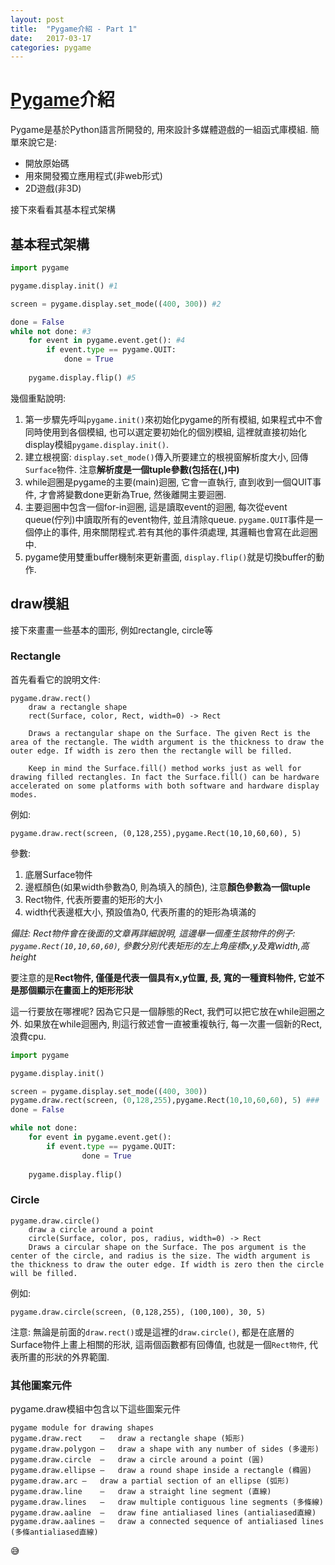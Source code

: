 ```yaml
---
layout: post
title:  "Pygame介紹 - Part 1"
date:   2017-03-17
categories: pygame
---
```

# [Pygame](http://www.pygame.org/)介紹
Pygame是基於Python語言所開發的, 用來設計多媒體遊戲的一組函式庫模組. 簡單來說它是:
- 開放原始碼
- 用來開發獨立應用程式(非web形式)
- 2D遊戲(非3D)

接下來看看其基本程式架構

## 基本程式架構

```python
import pygame

pygame.display.init() #1

screen = pygame.display.set_mode((400, 300)) #2

done = False
while not done: #3
    for event in pygame.event.get(): #4
        if event.type == pygame.QUIT:
            done = True
        
    pygame.display.flip() #5
```

幾個重點說明:

1. 第一步驟先呼叫`pygame.init()`來初始化pygame的所有模組, 如果程式中不會同時使用到各個模組, 也可以選定要初始化的個別模組, 這裡就直接初始化display模組`pygame.display.init()`.
1. 建立根視窗: `display.set_mode()`傳入所要建立的根視窗解析度大小, 回傳`Surface`物件. 注意**解析度是一個tuple參數(包括在(,)中)**
1. while迴圈是pygame的主要(main)迴圈, 它會一直執行, 直到收到一個QUIT事件, 才會將變數done更新為True, 然後離開主要迴圈.
1. 主要迴圈中包含一個for-in迴圈, 這是讀取event的迴圈, 每次從event queue(佇列)中讀取所有的event物件, 並且清除queue. `pygame.QUIT`事件是一個停止的事件, 用來關閉程式.若有其他的事件須處理, 其邏輯也會寫在此迴圈中.
1. pygame使用雙重buffer機制來更新畫面, `display.flip()`就是切換buffer的動作.

## draw模組
接下來畫畫一些基本的圖形, 例如rectangle, circle等
### Rectangle
首先看看它的說明文件:
```
pygame.draw.rect()
    draw a rectangle shape
    rect(Surface, color, Rect, width=0) -> Rect

    Draws a rectangular shape on the Surface. The given Rect is the area of the rectangle. The width argument is the thickness to draw the outer edge. If width is zero then the rectangle will be filled.

    Keep in mind the Surface.fill() method works just as well for drawing filled rectangles. In fact the Surface.fill() can be hardware accelerated on some platforms with both software and hardware display modes.
```
例如:
```
pygame.draw.rect(screen, (0,128,255),pygame.Rect(10,10,60,60), 5)
```
參數:
1. 底層Surface物件
1. 邊框顏色(如果width參數為0, 則為填入的顏色), 注意**顏色參數為一個tuple**
1. Rect物件, 代表所要畫的矩形的大小
1. width代表邊框大小, 預設值為0, 代表所畫的的矩形為填滿的

*備註: Rect物件會在後面的文章再詳細說明, 這邊舉一個產生該物件的例子:
`pygame.Rect(10,10,60,60)`, 參數分別代表矩形的左上角座標x,y及寬width,高height*

要注意的是**Rect物件, 僅僅是代表一個具有x,y位置, 長, 寬的一種資料物件, 它並不是那個顯示在畫面上的矩形形狀**

這一行要放在哪裡呢? 因為它只是一個靜態的Rect, 我們可以把它放在while迴圈之外. 
如果放在while迴圈內, 則這行敘述會一直被重複執行, 每一次畫一個新的Rect, 浪費cpu.
 
```python
import pygame

pygame.display.init()

screen = pygame.display.set_mode((400, 300))
pygame.draw.rect(screen, (0,128,255),pygame.Rect(10,10,60,60), 5) ###
done = False

while not done:
    for event in pygame.event.get():
        if event.type == pygame.QUIT:
                done = True
    
    pygame.display.flip()
```
### Circle
```
pygame.draw.circle()
    draw a circle around a point
    circle(Surface, color, pos, radius, width=0) -> Rect
    Draws a circular shape on the Surface. The pos argument is the center of the circle, and radius is the size. The width argument is the thickness to draw the outer edge. If width is zero then the circle will be filled.
```
例如:
```
pygame.draw.circle(screen, (0,128,255), (100,100), 30, 5)
```
注意: 無論是前面的`draw.rect()`或是這裡的`draw.circle()`, 都是在底層的Surface物件上畫上相關的形狀, 這兩個函數都有回傳值, 也就是一個`Rect物件`, 代表所畫的形狀的外界範圍. 

### 其他圖案元件
pygame.draw模組中包含以下這些圖案元件
```
pygame module for drawing shapes
pygame.draw.rect	—	draw a rectangle shape (矩形)
pygame.draw.polygon	—	draw a shape with any number of sides (多邊形)
pygame.draw.circle	—	draw a circle around a point (圓)
pygame.draw.ellipse	—	draw a round shape inside a rectangle (橢圓)
pygame.draw.arc	—	draw a partial section of an ellipse (弧形)
pygame.draw.line	—	draw a straight line segment (直線)
pygame.draw.lines	—	draw multiple contiguous line segments (多條線)
pygame.draw.aaline	—	draw fine antialiased lines (antialiased直線)
pygame.draw.aalines	—	draw a connected sequence of antialiased lines (多條antialiased直線)

```

:sweat_smile:
